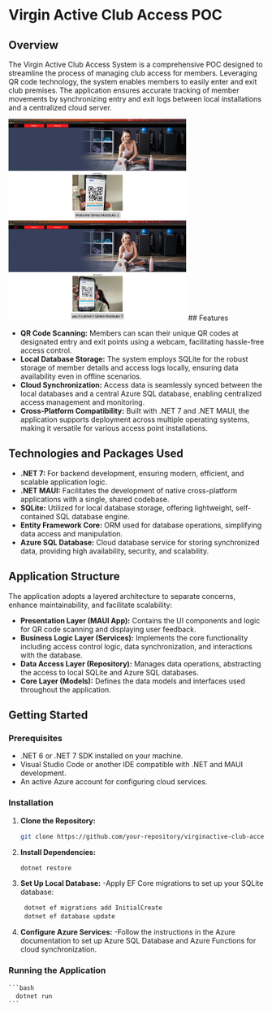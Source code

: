 # Virgin Active Club Access POC

## Overview

The Virgin Active Club Access System is a comprehensive POC designed to streamline the process of managing club access for members. Leveraging QR code technology, the system enables members to easily enter and exit club premises. The application ensures accurate tracking of member movements by synchronizing entry and exit logs between local installations and a centralized cloud server.

  <img src="src/virginactive.club.access/Resources/Images/CheckIn.png" width="350" title="check Int">

 <img src="src/virginactive.club.access/Resources/Images/CheckOut.png" width="350" title="check out">
## Features

- **QR Code Scanning:** Members can scan their unique QR codes at designated entry and exit points using a webcam, facilitating hassle-free access control.
- **Local Database Storage:** The system employs SQLite for the robust storage of member details and access logs locally, ensuring data availability even in offline scenarios.
- **Cloud Synchronization:** Access data is seamlessly synced between the local databases and a central Azure SQL database, enabling centralized access management and monitoring.
- **Cross-Platform Compatibility:** Built with .NET 7 and .NET MAUI, the application supports deployment across multiple operating systems, making it versatile for various access point installations.

## Technologies and Packages Used

- **.NET 7:** For backend development, ensuring modern, efficient, and scalable application logic.
- **.NET MAUI:** Facilitates the development of native cross-platform applications with a single, shared codebase.
- **SQLite:** Utilized for local database storage, offering lightweight, self-contained SQL database engine.
- **Entity Framework Core:** ORM used for database operations, simplifying data access and manipulation.
- **Azure SQL Database:** Cloud database service for storing synchronized data, providing high availability, security, and scalability.

## Application Structure

The application adopts a layered architecture to separate concerns, enhance maintainability, and facilitate scalability:

- **Presentation Layer (MAUI App):** Contains the UI components and logic for QR code scanning and displaying user feedback.
- **Business Logic Layer (Services):** Implements the core functionality including access control logic, data synchronization, and interactions with the database.
- **Data Access Layer (Repository):** Manages data operations, abstracting the access to local SQLite and Azure SQL databases.
- **Core Layer (Models):** Defines the data models and interfaces used throughout the application.

## Getting Started

### Prerequisites

- .NET 6 or .NET 7 SDK installed on your machine.
- Visual Studio Code or another IDE compatible with .NET and MAUI development.
- An active Azure account for configuring cloud services.

### Installation

1. **Clone the Repository:**

   ```bash
   git clone https://github.com/your-repository/virginactive-club-access.git
   ```

2. **Install Dependencies:**

   ```bash
   dotnet restore
   ```

3. **Set Up Local Database:**
   -Apply EF Core migrations to set up your SQLite database:

   ```bash
    dotnet ef migrations add InitialCreate
    dotnet ef database update
   ```

4. **Configure Azure Services:**
   -Follow the instructions in the Azure documentation to set up Azure SQL Database and Azure Functions for cloud synchronization.

### Running the Application

    ```bash
      dotnet run
    ```
